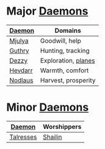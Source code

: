 # Major [Daemons](Daemons)

| [Daemon](Daemons)    | Domains              | 
|----------------------|----------------------|
| [Mjulya](Mjulya) | Goodwill, help |
| [Guthry](Guthry) | Hunting, tracking |
| [Dezzy](Dezzy) | Exploration, [planes](Planes) |
| [Hevdarr](Hevdarr) | Warmth, comfort |
| [Nodlaus](Nodlaus) | Harvest, prosperity |

# Minor [Daemons](Daemons)

| [Daemon](Daemons)    | Worshippers          | 
|----------------------|----------------------|
| [Talresses](Talresses) | [Shailin](Shailin) |
